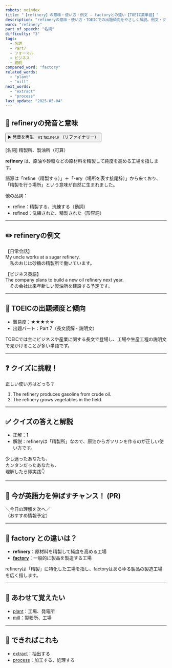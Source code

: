 ```yaml
---
robots: noindex
title: "【refinery】の意味・使い方・例文 ― factoryとの違い【TOEIC英単語】"
description: "refineryの意味・使い方・TOEICでの出題傾向をやさしく解説。例文・クイズ付きでfactoryとの違いもわかりやすく学べます。"
word: "refinery"
part_of_speech: "名詞"
difficulty: "3"
tags:
  - 名詞
  - Part7
  - フォーマル
  - ビジネス
  - 説明
compared_word: "factory"
related_words:
  - "plant"
  - "mill"
next_words:
  - "extract"
  - "process"
last_update: "2025-05-04"
---
```


## 🔰 refineryの発音と意味

<button class="play-audio" onclick="playTTS('refinery')">
  <span class="play-audio-main">
    ▶️ 発音を再生　/rɪˈfaɪ.nər.i/
  </span>
  <span class="play-audio-sub">
    （リファイナリー）
  </span>
</button>

[名詞] 精製所、製油所（可算）

**refinery** は、原油や砂糖などの原材料を精製して純度を高める工場を指します。

語源は「refine（精製する）」＋「-ery（場所を表す接尾辞）」から来ており、「精製を行う場所」という意味が自然に生まれました。

他の品詞：  
- refine：精製する、洗練する（動詞）
- refined：洗練された、精製された（形容詞）

---

## ✏️ refineryの例文

【日常会話】  
My uncle works at a sugar refinery.  
　私のおじは砂糖の精製所で働いています。

【ビジネス英語】  
The company plans to build a new oil refinery next year.  
　その会社は来年新しい製油所を建設する予定です。

---

## 🎯 TOEICの出題頻度と傾向

- 難易度：★★★☆☆
- 出題パート：Part 7（長文読解・説明文）

TOEICでは主にビジネスや産業に関する長文で登場し、工場や生産工程の説明文で見かけることが多い単語です。

---

## ❓ クイズに挑戦！

正しい使い方はどっち？

1. The refinery produces gasoline from crude oil.  
2. The refinery grows vegetables in the field.

---

## ✅ クイズの答えと解説

- 正解：**1**
- 解説：refineryは「精製所」なので、原油からガソリンを作るのが正しい使い方です。

少し迷ったあなたも、  
カンタンだったあなたも、  
理解したら即実践👇️

---

## 🚀 今が英語力を伸ばすチャンス！ (PR)

<div class="info-center">
＼今日の理解を次へ／<br>  
（おすすめ情報予定）
</div>

---

## 🤔  factory との違いは？

- **refinery**：原材料を精製して純度を高める工場
- **[factory](/factory)**：一般的に製品を製造する工場

refineryは「精製」に特化した工場を指し、factoryはあらゆる製品の製造工場を広く指します。

---

## 🧩 あわせて覚えたい

- [plant](/plant)：工場、発電所
- [mill](/mill)：製粉所、工場

---

## 📖 できればこれも

- [extract](/extract)：抽出する
- [process](/process)：加工する、処理する

<!-- cvid: aid23_bid45 -->
